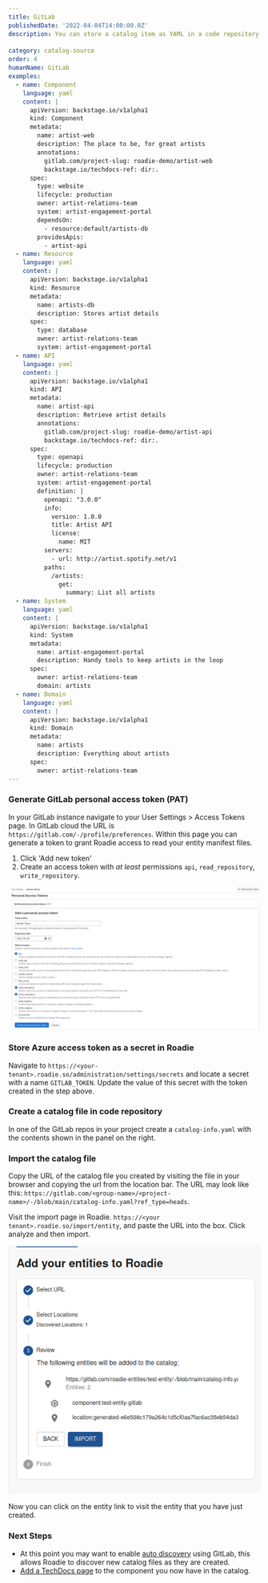 ```yaml
---
title: GitLab
publishedDate: '2022-04-04T14:00:00.0Z'
description: You can store a catalog item as YAML in a code repository in GitLab and import it into the Roadie catalog.

category: catalog-source
order: 4
humanName: GitLab
examples:
  - name: Component
    language: yaml
    content: |
      apiVersion: backstage.io/v1alpha1
      kind: Component
      metadata:
        name: artist-web
        description: The place to be, for great artists
        annotations:
          gitlab.com/project-slug: roadie-demo/artist-web
          backstage.io/techdocs-ref: dir:.
      spec:
        type: website
        lifecycle: production
        owner: artist-relations-team
        system: artist-engagement-portal
        dependsOn:
          - resource:default/artists-db
        providesApis:
          - artist-api
  - name: Resource
    language: yaml
    content: |
      apiVersion: backstage.io/v1alpha1
      kind: Resource
      metadata:
        name: artists-db
        description: Stores artist details
      spec:
        type: database
        owner: artist-relations-team
        system: artist-engagement-portal
  - name: API
    language: yaml
    content: |
      apiVersion: backstage.io/v1alpha1
      kind: API
      metadata:
        name: artist-api
        description: Retrieve artist details
        annotations:
          gitlab.com/project-slug: roadie-demo/artist-api
          backstage.io/techdocs-ref: dir:.
      spec:
        type: openapi
        lifecycle: production
        owner: artist-relations-team
        system: artist-engagement-portal
        definition: |
          openapi: "3.0.0"
          info:
            version: 1.0.0
            title: Artist API
            license:
              name: MIT
          servers:
            - url: http://artist.spotify.net/v1
          paths:
            /artists:
              get:
                summary: List all artists
  - name: System
    language: yaml
    content: |
      apiVersion: backstage.io/v1alpha1
      kind: System
      metadata:
        name: artist-engagement-portal
        description: Handy tools to keep artists in the loop
      spec:
        owner: artist-relations-team
        domain: artists
  - name: Domain
    language: yaml
    content: |
      apiVersion: backstage.io/v1alpha1
      kind: Domain
      metadata:
        name: artists
        description: Everything about artists
      spec:
        owner: artist-relations-team
---
```


###  Generate GitLab personal access token (PAT)

In your GitLab instance navigate to your User Settings > Access Tokens page. In GitLab cloud the URL is `https://gitlab.com/-/profile/preferences`. Within this page you can generate a token to grant Roadie access to read your entity manifest files.

1. Click 'Add new token'
2. Create an access token with _at least_ permissions `api`, `read_repository`, `write_repository`.

![GitLab](./gitlab-token-opts.png)

### Store Azure access token as a secret in Roadie

Navigate to `https://<your-tenant>.roadie.so/administration/settings/secrets` and locate a secret with a name `GITLAB_TOKEN`. Update the value of this secret with the token created in the step above.

### Create a catalog file in code repository

In one of the GitLab repos in your project create a `catalog-info.yaml` with the contents shown in the panel on the right.

### Import the catalog file

Copy the URL of the catalog file you created by visiting the file in your browser and copying the url from the location bar. The URL may look like this: `https://gitlab.com/<group-name>/<project-name>/-/blob/main/catalog-info.yaml?ref_type=heads`.

Visit the import page in Roadie. `https://<your tenant>.roadie.so/import/entity`, and paste the URL into the box. Click analyze and then import.

![import.png](import.png)

Now you can click on the entity link to visit the entity that you have just created.

### Next Steps
* At this point you may want to enable [auto discovery](/docs/integrations/gitlab-provider/) using GitLab, this allows Roadie to discover new catalog files as they are created.
* [Add a TechDocs page](/docs/getting-started/technical-documentation/) to the component you now have in the catalog.
